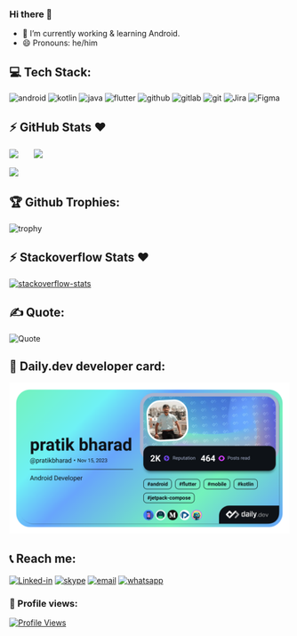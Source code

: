 ### Hi there 👋
- 🔭 I’m currently working & learning Android.
- 😄 Pronouns: he/him

## 💻 Tech Stack:
![android](https://img.shields.io/badge/android-23272a?style=for-the-badge&logo=android&logoColor=3DDC84)
![kotlin](https://img.shields.io/badge/kotlin-23272a?style=for-the-badge&logo=kotlin&logoColor=7F52FF)
![java](https://img.shields.io/badge/java-C74634?style=for-the-badge&logo=java&logoColor=7F52FF)
![flutter](https://img.shields.io/badge/flutter-23272a?style=for-the-badge&logo=flutter&logoColor=29B6F6)
![github](https://img.shields.io/badge/github-23272a?style=for-the-badge&logo=github&logoColor=fafbfc)
![gitlab](https://img.shields.io/badge/gitlab-23272a?style=for-the-badge&logo=gitlab&logoColor=fc6d27)
![git](https://img.shields.io/badge/git-23272a?style=for-the-badge&logo=git&logoColor=FF8080)
![Jira](https://img.shields.io/badge/jira-23272a?style=for-the-badge&logo=jira&logoColor=0255CF)
![Figma](https://img.shields.io/badge/figma-23272a?style=for-the-badge&logo=figma&logoColor=f24e1e)

## :zap: GitHub Stats ❤️ 
<div>
   <img align="center" src="http://github-profile-summary-cards.vercel.app/api/cards/stats?username=pratikPSB&theme=nord_dark"/>
  &nbsp; &nbsp; &nbsp;
   <img align="center" src="https://github-readme-stats.vercel.app/api/top-langs/?username=pratikPSB&layout=compact&theme=dark&bg_color=2E3440&text_color=88C0D0&rank_icon=88C0D0"/>
   <br />
   <br />
   <img src="https://github-profile-summary-cards.vercel.app/api/cards/profile-details?username=pratikPSB&theme=nord_dark"/>
</div>

## 🏆 Github Trophies:
![trophy](https://github-profile-trophy.vercel.app/?username=pratikPSB&theme=discord&margin-w=5&no-frame=true)

## :zap: Stackoverflow Stats ❤️ 
[![stackoverflow-stats](https://github-stackoverflow-readme.vercel.app/?userId=12640900)](https://stackoverflow.com/users/12640900/pratik-psb)

## ✍️ Quote:
![Quote](https://quotes-github-readme.vercel.app/api?type=horizontal&theme=dracula&quote=Just%20Delvelop%20good%20things.)

## 📖 Daily.dev developer card:
<a href="https://app.daily.dev/pratikbharad"><img src="https://github.com/pratikPSB/pratikPSB/blob/main/devcard.png" width="652" alt="pratik bharad's Dev Card"/></a>

## 📞 Reach me:
[![Linked-in](https://img.shields.io/badge/linkedin-23272A?style=for-the-badge&logo=linkedin&logoColor=0A66C2&link=https%3A%2F%2Fin.linkedin.com%2Fin%2Fpratik-bharad)](https://www.linkedin.com/in/pratik-bharad)
[![skype](https://img.shields.io/badge/skype-23272A?style=for-the-badge&logo=skype&logoColor=00aff0&link=https://join.skype.com/invite/U6UcDxdICnCn)](https://join.skype.com/invite/U6UcDxdICnCn)
[![email](https://img.shields.io/badge/mail-23272A?style=for-the-badge&logo=gmail&logoColor=c71610&link=mailto:pratikbharad99@gmail.com)](mailto:pratikbharad99@gmail.com)
[![whatsapp](https://img.shields.io/badge/whatsapp-23272A?style=for-the-badge&logo=whatsapp&logoColor=25d366&link=https://wa.link/wje2zk)](https://wa.link/wje2zk)

### 👀 Profile views:
[![Profile Views](https://komarev.com/ghpvc/?username=pratikPSB&label=Profile%20views&color=23272A&style=for-the-badge)](https://github.com/pratikPSB)
